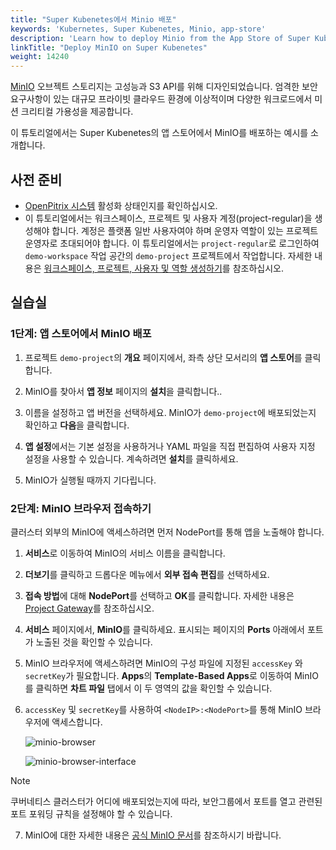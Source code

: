 ```yaml
---
title: "Super Kubenetes에서 Minio 배포"
keywords: 'Kubernetes, Super Kubenetes, Minio, app-store'
description: 'Learn how to deploy Minio from the App Store of Super Kubenetes and access its service.'
linkTitle: "Deploy MinIO on Super Kubenetes"
weight: 14240
---
```

[MinIO](https://min.io/) 오브젝트 스토리지는 고성능과 S3 API를 위해 디자인되었습니다. 엄격한 보안 요구사항이 있는 대규모 프라이빗 클라우드 환경에 이상적이며 다양한 워크로드에서 미션 크리티컬 가용성을 제공합니다.

이 튜토리얼에서는 Super Kubenetes의 앱 스토어에서 MinIO를 배포하는 예시를 소개합니다.

## 사전 준비

- [OpenPitrix 시스템](../../../pluggable-components/app-store/) 활성화 상태인지를 확인하십시오.
- 이 튜토리얼에서는 워크스페이스, 프로젝트 및 사용자 계정(project-regular)을 생성해야 합니다. 계정은 플랫폼 일반 사용자여야 하며 운영자 역할이 있는 프로젝트 운영자로 초대되어야 합니다. 이 튜토리얼에서는 `project-regular`로 로그인하여 `demo-workspace` 작업 공간의 `demo-project` 프로젝트에서 작업합니다. 자세한 내용은 [워크스페이스, 프로젝트, 사용자 및 역할 생성하기](../../../quick-start/create-workspace-and-project/)를 참조하십시오.

## 실습실

### 1단계: 앱 스토어에서 MinIO 배포

1. 프로젝트 `demo-project`의 **개요** 페이지에서, 좌측 상단 모서리의 **앱 스토어**를 클릭합니다.

2. MinIO를 찾아서 **앱 정보** 페이지의 **설치**을 클릭합니다..

3. 이름을 설정하고 앱 버전을 선택하세요. MinIO가 `demo-project`에 배포되었는지 확인하고 **다음**을 클릭합니다.

4. **앱 설정**에서는 기본 설정을 사용하거나 YAML 파일을 직접 편집하여 사용자 지정 설정을 사용할 수 있습니다. 계속하려면 **설치**를 클릭하세요.

5. MinIO가 실행될 때까지 기다립니다.

### 2단계: MinIO 브라우저 접속하기

클러스터 외부의 MinIO에 액세스하려면 먼저 NodePort를 통해 앱을 노출해야 합니다.

1. **서비스**로 이동하여 MinIO의 서비스 이름을 클릭합니다.

2. **더보기**를 클릭하고 드롭다운 메뉴에서 **외부 접속 편집**를 선택하세요.

3. **접속 방법**에 대해 **NodePort**를 선택하고 **OK**를 클릭합니다. 자세한 내용은 [Project Gateway](../../../project-administration/project-gateway/)를 참조하십시오.

4. **서비스** 페이지에서, **MinIO**를 클릭하세요. 표시되는 페이지의 **Ports** 아래에서 포트가 노출된 것을 확인할 수 있습니다.

5. MinIO 브라우저에 액세스하려면 MinIO의 구성 파일에 지정된 `accessKey` 와 `secretKey`가 필요합니다. **Apps**의 **Template-Based Apps**로 이동하여 MinIO를 클릭하면 **차트 파일** 탭에서 이 두 영역의 값을 확인할 수 있습니다.

6. `accessKey` 및 `secretKey`를 사용하여 `<NodeIP>:<NodePort>`를 통해 MinIO 브라우저에 액세스합니다.

   ![minio-browser](/dist/assets/docs/v3.3/appstore/built-in-apps/minio-app/minio-browser.png)

   ![minio-browser-interface](/dist/assets/docs/v3.3/appstore/built-in-apps/minio-app/minio-browser-interface.png)

  <div className="notices note">
    <p>Note</p>
    <div>
      쿠버네티스 클러스터가 어디에 배포되었는지에 따라, 보안그룹에서 포트를 열고 관련된 포트 포워딩 규칙을 설정해야 할 수 있습니다.
    </div>
  </div>


7. MinIO에 대한 자세한 내용은 [공식 MinIO 문서](https://docs.min.io/)를 참조하시기 바랍니다.
